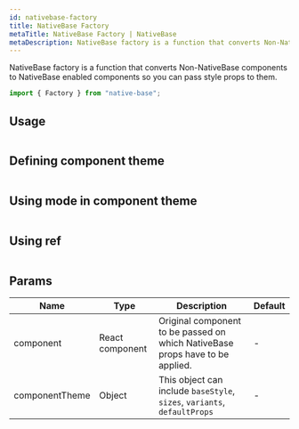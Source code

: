 ```yaml
---
id: nativebase-factory
title: NativeBase Factory
metaTitle: NativeBase Factory | NativeBase
metaDescription: NativeBase factory is a function that converts Non-NativeBase components to NativeBase-enabled components so you can pass style props to them.
---
```


NativeBase factory is a function that converts Non-NativeBase components to NativeBase enabled components so you can pass style props to them.

```jsx
import { Factory } from "native-base";
```

## Usage

```ComponentSnackPlayer path=components,composites,factory,usage.tsx

```

## Defining component theme

```ComponentSnackPlayer path=components,composites,factory,theme.tsx

```

## Using mode in component theme

```ComponentSnackPlayer path=components,composites,factory,modes.tsx

```

## Using ref

```ComponentSnackPlayer path=components,composites,factory,ref.tsx

```

## Params

| Name           | Type            | Description                                                                   | Default |
| -------------- | --------------- | ----------------------------------------------------------------------------- | ------- |
| component      | React component | Original component to be passed on which NativeBase props have to be applied. | -       |
| componentTheme | Object          | This object can include `baseStyle`, `sizes`, `variants`, `defaultProps`      | -       |
